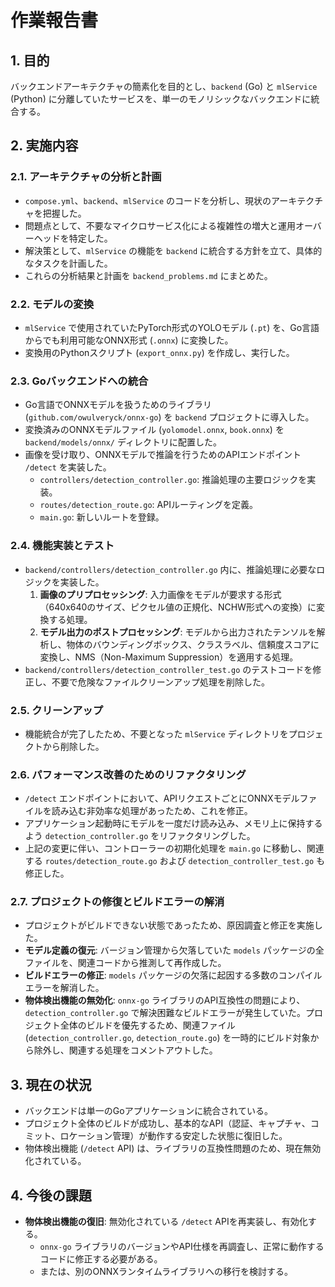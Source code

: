 # 作業報告書

## 1. 目的

バックエンドアーキテクチャの簡素化を目的とし、`backend` (Go) と `mlService` (Python) に分離していたサービスを、単一のモノリシックなバックエンドに統合する。

## 2. 実施内容

### 2.1. アーキテクチャの分析と計画

- `compose.yml`、`backend`、`mlService` のコードを分析し、現状のアーキテクチャを把握した。
- 問題点として、不要なマイクロサービス化による複雑性の増大と運用オーバーヘッドを特定した。
- 解決策として、`mlService` の機能を `backend` に統合する方針を立て、具体的なタスクを計画した。
- これらの分析結果と計画を `backend_problems.md` にまとめた。

### 2.2. モデルの変換

- `mlService` で使用されていたPyTorch形式のYOLOモデル (`.pt`) を、Go言語からでも利用可能なONNX形式 (`.onnx`) に変換した。
- 変換用のPythonスクリプト (`export_onnx.py`) を作成し、実行した。

### 2.3. Goバックエンドへの統合

- Go言語でONNXモデルを扱うためのライブラリ (`github.com/owulveryck/onnx-go`) を `backend` プロジェクトに導入した。
- 変換済みのONNXモデルファイル (`yolomodel.onnx`, `book.onnx`) を `backend/models/onnx/` ディレクトリに配置した。
- 画像を受け取り、ONNXモデルで推論を行うためのAPIエンドポイント `/detect` を実装した。
    - `controllers/detection_controller.go`: 推論処理の主要ロジックを実装。
    - `routes/detection_route.go`: APIルーティングを定義。
    - `main.go`: 新しいルートを登録。

### 2.4. 機能実装とテスト

- `backend/controllers/detection_controller.go` 内に、推論処理に必要なロジックを実装した。
    1.  **画像のプリプロセッシング**: 入力画像をモデルが要求する形式（640x640のサイズ、ピクセル値の正規化、NCHW形式への変換）に変換する処理。
    2.  **モデル出力のポストプロセッシング**: モデルから出力されたテンソルを解析し、物体のバウンディングボックス、クラスラベル、信頼度スコアに変換し、NMS（Non-Maximum Suppression）を適用する処理。
- `backend/controllers/detection_controller_test.go` のテストコードを修正し、不要で危険なファイルクリーンアップ処理を削除した。

### 2.5. クリーンアップ

- 機能統合が完了したため、不要となった `mlService` ディレクトリをプロジェクトから削除した。

### 2.6. パフォーマンス改善のためのリファクタリング

- `/detect` エンドポイントにおいて、APIリクエストごとにONNXモデルファイルを読み込む非効率な処理があったため、これを修正。
- アプリケーション起動時にモデルを一度だけ読み込み、メモリ上に保持するよう `detection_controller.go` をリファクタリングした。
- 上記の変更に伴い、コントローラーの初期化処理を `main.go` に移動し、関連する `routes/detection_route.go` および `detection_controller_test.go` も修正した。

### 2.7. プロジェクトの修復とビルドエラーの解消

- プロジェクトがビルドできない状態であったため、原因調査と修正を実施した。
- **モデル定義の復元**: バージョン管理から欠落していた `models` パッケージの全ファイルを、関連コードから推測して再作成した。
- **ビルドエラーの修正**: `models` パッケージの欠落に起因する多数のコンパイルエラーを解消した。
- **物体検出機能の無効化**: `onnx-go` ライブラリのAPI互換性の問題により、`detection_controller.go` で解決困難なビルドエラーが発生していた。プロジェクト全体のビルドを優先するため、関連ファイル (`detection_controller.go`, `detection_route.go`) を一時的にビルド対象から除外し、関連する処理をコメントアウトした。

## 3. 現在の状況

- バックエンドは単一のGoアプリケーションに統合されている。
- プロジェクト全体のビルドが成功し、基本的なAPI（認証、キャプチャ、コミット、ロケーション管理）が動作する安定した状態に復旧した。
- 物体検出機能 (`/detect` API) は、ライブラリの互換性問題のため、現在無効化されている。

## 4. 今後の課題

- **物体検出機能の復旧**: 無効化されている `/detect` APIを再実装し、有効化する。
    - `onnx-go` ライブラリのバージョンやAPI仕様を再調査し、正常に動作するコードに修正する必要がある。
    - または、別のONNXランタイムライブラリへの移行を検討する。
